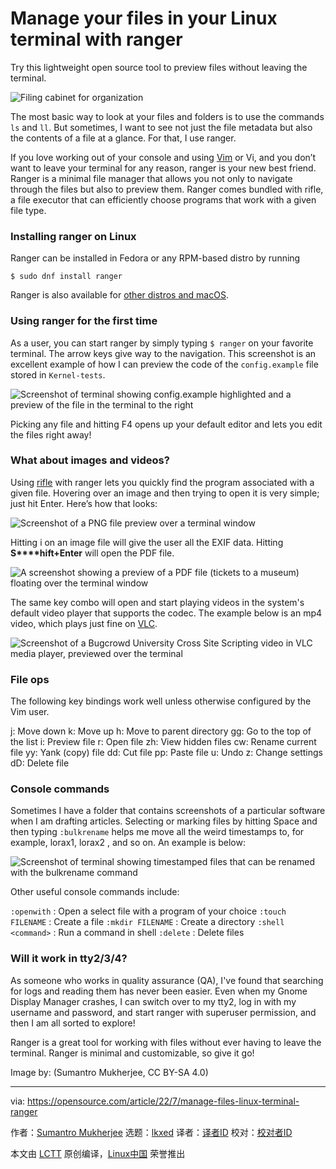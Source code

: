[#]: subject: "Manage your files in your Linux terminal with ranger"
[#]: via: "https://opensource.com/article/22/7/manage-files-linux-terminal-ranger"
[#]: author: "Sumantro Mukherjee https://opensource.com/users/sumantro"
[#]: collector: "lkxed"
[#]: translator: "geekpi"
[#]: reviewer: " "
[#]: publisher: " "
[#]: url: " "

Manage your files in your Linux terminal with ranger
======
Try this lightweight open source tool to preview files without leaving the terminal.

![Filing cabinet for organization][1]

The most basic way to look at your files and folders is to use the commands `ls` and `ll`. But sometimes, I want to see not just the file metadata but also the contents of a file at a glance. For that, I use ranger.

If you love working out of your console and using [Vim][2] or Vi, and you don’t want to leave your terminal for any reason, ranger is your new best friend. Ranger is a minimal file manager that allows you not only to navigate through the files but also to preview them. Ranger comes bundled with rifle, a file executor that can efficiently choose programs that work with a given file type.

### Installing ranger on Linux

Ranger can be installed in Fedora or any RPM-based distro by running

```
$ sudo dnf install ranger
```

Ranger is also available for [other distros and macOS][3].

### Using ranger for the first time

As a user, you can start ranger by simply typing `$ ranger` on your favorite terminal. The arrow keys give way to the navigation. This screenshot is an excellent example of how I can preview the code of the `config.example` file stored in `Kernel-tests`.

![Screenshot of terminal showing config.example highlighted and a preview of the file in the terminal to the right][4]

Picking any file and hitting F4 opens up your default editor and lets you edit the files right away!

### What about images and videos?

Using [rifle][5] with ranger lets you quickly find the program associated with a given file. Hovering over an image and then trying to open it is very simple; just hit Enter. Here’s how that looks:

![Screenshot of a PNG file preview over a terminal window][6]

Hitting i on an image file will give the user all the EXIF data. Hitting **S****hift+Enter** will open the PDF file.

![A screenshot showing a preview of a PDF file (tickets to a museum) floating over the terminal window][7]

The same key combo will open and start playing videos in the system's default video player that supports the codec. The example below is an mp4 video, which plays just fine on [VLC][8].

![Screenshot of a Bugcrowd University Cross Site Scripting video in VLC media player, previewed over the terminal][9]

### File ops

The following key bindings work well unless otherwise configured by the Vim user.

j: Move down
k: Move up
h: Move to parent directory
gg: Go to the top of the list
i: Preview file
r: Open file
zh: View hidden files
cw: Rename current file
yy: Yank (copy) file
dd: Cut file
pp: Paste file
u: Undo
z: Change settings
dD: Delete file

### Console commands

Sometimes I have a folder that contains screenshots of a particular software when I am drafting articles. Selecting or marking files by hitting Space and then typing `:bulkrename` helps me move all the weird timestamps to, for example, lorax1, lorax2 , and so on. An example is below:

![Screenshot of terminal showing timestamped files that can be renamed with the bulkrename command][10]

Other useful console commands include:

`:openwith` : Open a select file with a program of your choice
`:touch FILENAME` : Create a file
`:mkdir FILENAME` : Create a directory
`:shell <command>` : Run a command in shell
`:delete` : Delete files

### Will it work in tty2/3/4?

As someone who works in quality assurance (QA), I've found that searching for logs and reading them has never been easier. Even when my Gnome Display Manager crashes, I can switch over to my tty2, log in with my username and password, and start ranger with superuser permission, and then I am all sorted to explore!

Ranger is a great tool for working with files without ever having to leave the terminal. Ranger is minimal and customizable, so give it go!

Image by: (Sumantro Mukherjee, CC BY-SA 4.0)

--------------------------------------------------------------------------------

via: https://opensource.com/article/22/7/manage-files-linux-terminal-ranger

作者：[Sumantro Mukherjee][a]
选题：[lkxed][b]
译者：[译者ID](https://github.com/译者ID)
校对：[校对者ID](https://github.com/校对者ID)

本文由 [LCTT](https://github.com/LCTT/TranslateProject) 原创编译，[Linux中国](https://linux.cn/) 荣誉推出

[a]: https://opensource.com/users/sumantro
[b]: https://github.com/lkxed
[1]: https://opensource.com/sites/default/files/lead-images/files_documents_organize_letter.png
[2]: https://opensource.com/tags/vim
[3]: https://opensource.com/article/20/3/ranger-file-navigator
[4]: https://opensource.com/sites/default/files/2022-06/ranger%201.png
[5]: https://www.systutorials.com/docs/linux/man/1-rifle/
[6]: https://opensource.com/sites/default/files/2022-06/ranger%202.png
[7]: https://opensource.com/sites/default/files/2022-06/ranger%203.png
[8]: https://opensource.com/article/21/2/linux-media-players
[9]: https://opensource.com/sites/default/files/2022-06/ranger%204.png
[10]: https://opensource.com/sites/default/files/2022-06/ranger%205.png
